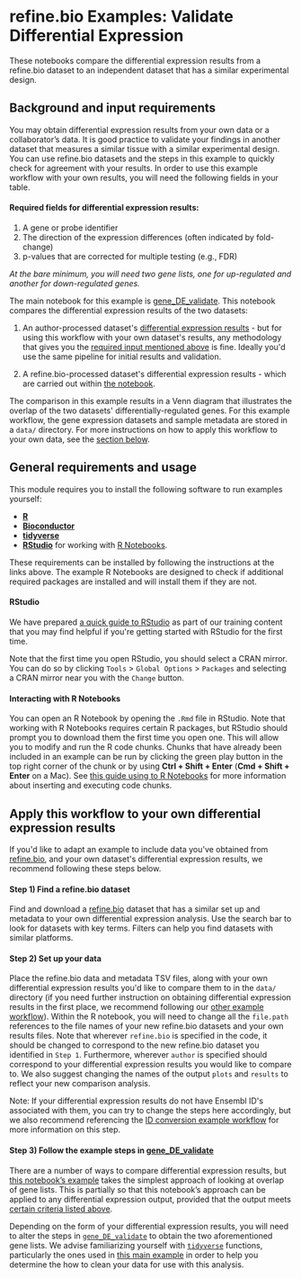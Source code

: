 # refine.bio Examples: Validate Differential Expression

These notebooks compare the differential expression results from a refine.bio dataset to an independent dataset that has a similar experimental design.

## Background and input requirements

You may obtain differential expression results from your own data or a collaborator’s data.
It is good practice to validate your findings in another dataset that measures a similar tissue with a similar experimental design.
You can use refine.bio datasets and the steps in this example to quickly check for agreement with your results.
In order to use this example workflow with your own results, you will need the following fields in your table.

#### **Required fields for differential expression results:**
1) A gene or probe identifier
2) The direction of the expression differences (often indicated by fold-change)
3) p-values that are corrected for multiple testing (e.g., FDR)

*At the bare minimum, you will need two gene lists, one for up-regulated and another for down-regulated genes.*

The main notebook for this example is [gene_DE_validate](https://alexslemonade.github.io/refinebio-examples/validate-differential-expression/gene_DE_validate.nb.html).
This notebook compares the differential expression results of the two datasets:  

1) An author-processed dataset's [differential expression results](https://alexslemonade.github.io/refinebio-examples/validate-differential-expression/author_processed_DE.nb.html) - but for using this workflow with your own dataset's results, any methodology that gives you the [required input mentioned above](#required-fields-for-differential-expression-results) is fine.
Ideally you'd use the same pipeline for initial results and validation.   

2) A refine.bio-processed dataset's differential expression results - which are carried out within [the notebook](https://alexslemonade.github.io/refinebio-examples/validate-differential-expression/gene_DE_validate.nb.html).  

The comparison in this example results in a Venn diagram that illustrates the overlap of the two datasets' differentially-regulated genes.
For this example workflow, the gene expression datasets and sample metadata are stored in a `data/` directory.
For more instructions on how to apply this workflow to your own data, see the [section below](#apply-this-workflow-to-your-own-differential-expression-results).

## General requirements and usage

This module requires you to install the following software to run examples yourself:

* [**R**](https://cran.r-project.org/)
* [**Bioconductor**](https://bioconductor.org/install/)
* [**tidyverse**](https://www.tidyverse.org/)
* [**RStudio**](https://www.rstudio.com/products/RStudio/) for working with [R Notebooks](https://bookdown.org/yihui/rmarkdown/notebook.html).

These requirements can be installed by following the instructions at the links above.
The example R Notebooks are designed to check if additional required packages are installed and will install them if they are not.

#### RStudio

We have prepared [a quick guide to RStudio](https://github.com/AlexsLemonade/training-modules/blob/master/intro_to_R_tidyverse/00-rstudio_guide.md) as part of our training content that you may find helpful if you're getting started with RStudio for the first time.

Note that the first time you open RStudio, you should select a CRAN mirror.
You can do so by clicking `Tools` > `Global Options` > `Packages` and selecting a CRAN mirror near you with the `Change` button.

#### Interacting with R Notebooks

You can open an R Notebook by opening the `.Rmd` file in RStudio.
Note that working with R Notebooks requires certain R packages, but RStudio should prompt you to download them the first time you open one.
This will allow you to modify and run the R code chunks.
Chunks that have already been included in an example can be run by clicking the green play button in the top right corner of the chunk or by using **Ctrl + Shift + Enter** (**Cmd + Shift + Enter** on a Mac).
See [this guide using to R Notebooks](https://bookdown.org/yihui/rmarkdown/notebook.html#using-notebooks) for more information about inserting and executing code chunks.

## Apply this workflow to your own differential expression results

If you'd like to adapt an example to include data you've obtained from [refine.bio](https://www.refine.bio/), and your own dataset's differential expression results, we recommend following these steps below.

#### Step 1) Find a refine.bio dataset

Find and download a [refine.bio](https://www.refine.bio/) dataset that has a similar set up and metadata to your own differential expression analysis.
Use the search bar to look for datasets with key terms.
Filters can help you find datasets with similar platforms.

#### Step 2) Set up your data

Place the refine.bio data and metadata TSV files, along with your own differential expression results you'd like to compare them to in the `data/` directory (if you need further instruction on obtaining differential expression results in the first place, we recommend following our [other example workflow](https://alexslemonade.github.io/refinebio-examples/differential-expression/gene_DE.nb.html)).
Within the R notebook, you will need to change all the `file.path` references to the file names of your new refine.bio datasets and your own results files.
Note that wherever `refine.bio` is specified in the code, it should be changed to correspond to the new refine.bio dataset you identified in `Step 1`.
Furthermore, wherever `author` is specified should correspond to your differential expression results you would like to compare to.
We also suggest changing the names of the output `plots` and `results` to reflect your new comparison analysis.

Note: If your differential expression results do not have Ensembl ID's associated with them, you can try to change the steps here accordingly, but we also recommend referencing the [ID conversion example workflow](https://alexslemonade.github.io/refinebio-examples/ensembl-id-convert/ensembl_id_convert.nb.html) for more information on this step.

#### Step 3) Follow the example steps in [gene_DE_validate](https://alexslemonade.github.io/refinebio-examples/validate-differential-expression/gene_DE_validate.nb.html)

There are a number of ways to compare differential expression results, but [this notebook’s example](https://alexslemonade.github.io/refinebio-examples/validate-differential-expression/gene_DE_validate.nb.html) takes the simplest approach of looking at overlap of gene lists.
This is partially so that this notebook’s approach can be applied to any differential expression output, provided that the output meets [certain criteria listed above](#required-fields-for-differential-expression-results).

Depending on the form of your differential expression results, you will need to alter the steps in [`gene_DE_validate`](https://alexslemonade.github.io/refinebio-examples/validate-differential-expression/gene_DE_validate.nb.html) to obtain the two aforementioned gene lists.
We advise familiarizing yourself with [`tidyverse`](https://www.tidyverse.org/) functions, particularly the ones used in [this main example](https://alexslemonade.github.io/refinebio-examples/validate-differential-expression/gene_DE_validate.nb.html) in order to help you determine the how to clean your data for use with this analysis.
